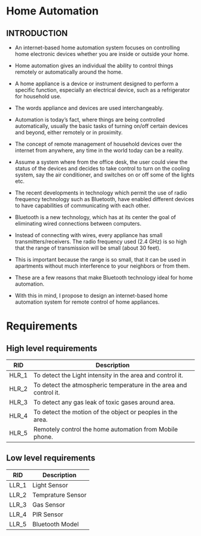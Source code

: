 # Home Automation
## INTRODUCTION
- An internet-based home automation system focuses on controlling home electronic devices whether you are inside or outside your home.
- Home automation gives an individual the ability to control things remotely or automatically around the home.
- A home appliance is a device or instrument designed to perform a specific function, especially an electrical device, such as a refrigerator for household use.
- The words appliance and devices are used interchangeably. 

- Automation is today’s fact, where things are being controlled automatically, usually the basic tasks of turning on/off certain devices and beyond, either remotely or in proximity.
- The concept of remote management of household devices over the internet from anywhere, any time in the world today can be a reality.
- Assume a system where from the office desk, the user could view the status of the devices and decides to take control to turn on the cooling system, say the air conditioner, and switches on or off some of the lights etc.

- The recent developments in technology which permit the use of radio frequency technology such as Bluetooth, have enabled different devices to have capabilities of communicating with each other.
- Bluetooth is a new technology, which has at its center the goal of eliminating wired connections between computers. 
- Instead of connecting with wires, every appliance has small transmitters/receivers. The radio frequency used (2.4 GHz) is so high that the range of transmission will be small (about 30 feet). 
- This is important because the range is so small, that it can be used in apartments without much interference to your neighbors or from them. 
- These are a few reasons that make Bluetooth technology ideal for home automation. 
- With this in mind, I propose to design an internet-based home automation system for remote control of home appliances.


# Requirements

## High level requirements

|RID| Description|
|----|----|
|HLR_1| To detect the Light intensity in the area and control it.|
|HLR_2| To detect the atmospheric temperature in the area and control it.|
|HLR_3| To detect any gas leak of toxic gases around area.|
|HLR_4| To detect the motion of the object or peoples in the area.|
|HLR_5| Remotely control the home automation from Mobile phone.|

## Low level requirements

|RID| Description|
|----|----|
|LLR_1| Light Sensor|
|LLR_2| Temprature Sensor|
|LLR_3| Gas Sensor|
|LLR_4| PIR Sensor|
|LLR_5| Bluetooth Model|





